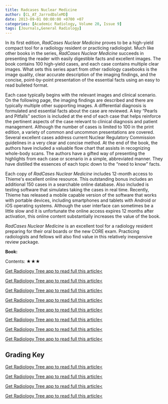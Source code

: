 ```yaml
---
title: Radcases Nuclear Medicine
author: [CL_AT_JarrodDaleMD]
date: 2013-09-01 00:00:00 +0700 +07
categories: [Academic Radiology, Volume 20, Issue 9]
tags: [Journals,General Radiology]
---
```

In its first edition, _RadCases Nuclear Medicine_ proves to be a high-yield compact tool for a radiology resident or practicing radiologist. Much like other books in the series, _RadCases Nuclear Medicine_ succeeds in presenting the reader with easily digestible facts and excellent images. The book contains 100 high-yield cases, and each case contains multiple clear images. What sets this series apart from other radiology casebooks is the image quality, clear accurate description of the imaging findings, and the concise, point-by-point presentation of the essential facts using an easy to read bulleted format.

Each case typically begins with the relevant images and clinical scenario. On the following page, the imaging findings are described and there are typically multiple other supporting images. A differential diagnosis is formulated and essential facts about the case are reviewed. A key “Pearls and Pitfalls” section is included at the end of each case that helps reinforce the pertinent aspects of the case relevant to clinical diagnosis and patient management. Although the number of cases is limited to 100 in the print edition, a variety of common and uncommon presentations are covered. Several excellent cases address current Nuclear Regulatory Commission guidelines in a very clear and concise method. At the end of the book, the authors have included a valuable flow chart that assists in recognizing whole-body scans. The authors have a gifted way of presenting the highlights from each case or scenario in a simple, abbreviated manner. They have distilled the essences of each topic down to the “need to know” facts.

Each copy of _RadCases Nuclear Medicine_ includes 12-month access to Thieme's excellent online resource. This outstanding bonus includes an additional 150 cases in a searchable online database. Also included is testing software that simulates taking the cases in real time. Recently, Thieme has released a mobile capable version of the software that works with portable devices, including smartphones and tablets with Android or iOS operating systems. Although the user interface can sometimes be a little slow and it is unfortunate the online access expires 12 months after activation, this online content substantially increases the value of the book.

_RadCases Nuclear Medicine_ is an excellent tool for a radiology resident preparing for their oral boards or the new CORE exam. Practicing radiologists and fellows will also find value in this relatively inexpensive review package.

**Book:**

Contents: ★★★

[Get Radiology Tree app to read full this article<](https://clinicalpub.com/app)

[Get Radiology Tree app to read full this article<](https://clinicalpub.com/app)

[Get Radiology Tree app to read full this article<](https://clinicalpub.com/app)

[Get Radiology Tree app to read full this article<](https://clinicalpub.com/app)

[Get Radiology Tree app to read full this article<](https://clinicalpub.com/app)

[Get Radiology Tree app to read full this article<](https://clinicalpub.com/app)

[Get Radiology Tree app to read full this article<](https://clinicalpub.com/app)

[Get Radiology Tree app to read full this article<](https://clinicalpub.com/app)

## Grading Key

[Get Radiology Tree app to read full this article<](https://clinicalpub.com/app)

[Get Radiology Tree app to read full this article<](https://clinicalpub.com/app)

[Get Radiology Tree app to read full this article<](https://clinicalpub.com/app)

[Get Radiology Tree app to read full this article<](https://clinicalpub.com/app)